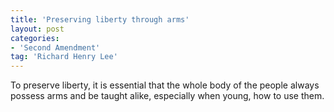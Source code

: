 ```yaml
---
title: 'Preserving liberty through arms'
layout: post
categories:
- 'Second Amendment'
tag: 'Richard Henry Lee'
---
```


To preserve liberty, it is essential that the whole body of the people always possess arms and be taught alike, especially when young, how to use them.